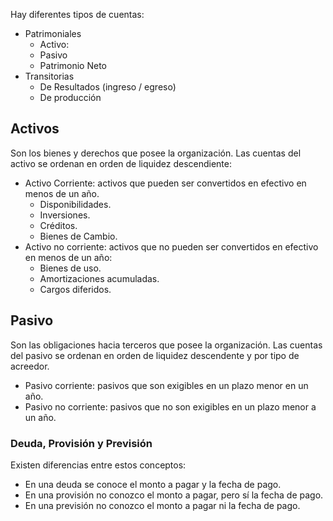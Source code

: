 Hay diferentes tipos de cuentas:

- Patrimoniales
	- Activo:
	- Pasivo
	- Patrimonio Neto
- Transitorias
	- De Resultados (ingreso / egreso)
	- De producción

## Activos

Son los bienes y derechos que posee la organización. Las cuentas del activo se ordenan en orden de liquidez descendiente:

- Activo Corriente: activos que pueden ser convertidos en efectivo en menos de un año.
	- Disponibilidades.
	- Inversiones.
	- Créditos.
	- Bienes de Cambio.
- Activo no corriente: activos que no pueden ser convertidos en efectivo en menos de un año:
	- Bienes de uso.
	- Amortizaciones acumuladas.
	- Cargos diferidos.

## Pasivo

Son las obligaciones hacia terceros que posee la organización. Las cuentas del pasivo se ordenan en orden de liquidez descendente y por tipo de acreedor.

- Pasivo corriente: pasivos que son exigibles en un plazo menor en un año.
- Pasivo no corriente: pasivos que no son exigibles en un plazo menor a un año.

### Deuda, Provisión y Previsión

Existen diferencias entre estos conceptos:

- En una deuda se conoce el monto a pagar y la fecha de pago.
- En una provisión no conozco el monto a pagar, pero sí la fecha de pago.
- En una previsión no conozco el monto a pagar ni la fecha de pago.
